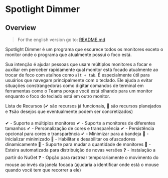 # Spotlight Dimmer

## Overview

> For the english version go to: [README.md](README.md)

Spotlight Dimmer é um programa que escurece todos os monitores exceto o monitor onde o programa que atualmente possui o foco está.

Sua intenção é ajudar pessoas que usam múltiplos monitores a focar e auxiliar em perceber rapidamente qual monitor está focado atualmente ao trocar de foco com atalhos como `alt + tab`. É especialmente útil para usuários que navegam principalmente com o teclado. Ele ajuda a evitar situações constrangedoras como digitar comandos de terminal em ferramentas como o Teams porque você está olhando para um monitor enquanto o foco do teclado está em outro monitor.

Lista de Recursos (✔ são recursos já funcionais, 📅 são recursos planejados e ❓são desejos que eventualmente podem ser concretizados)

✔ - Suporte a múltiplos monitores
✔ - Suporte a monitores de diferentes tamanhos
✔ - Personalização de cores e transparência
✔ - Persistência opcional para cores e transparência
✔ - Minimizar para a bandeja
📅 - Inicializar minimizado
📅 - Habilitar e desabilitar os ofuscadores dinamicamente
📅 - Suporte para mudar a quantidade de monitores
📅 - Esteira automatizada para distribuição de novas versões
❓ - Instalação a partir do NuGet
❓ - Opção para rastrear temporariamente o movimento do mouse ao invés da janela focada (ajudaria a identificar onde está o mouse quando você tem que recorrer a ele)


